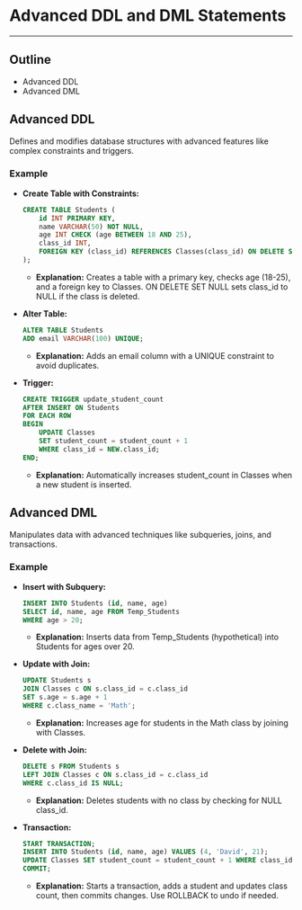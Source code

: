 # Advanced DDL and DML Statements

---

## Outline
- Advanced DDL
- Advanced DML

## Advanced DDL
Defines and modifies database structures with advanced features like complex constraints and triggers.

### Example
- **Create Table with Constraints:** 
  ```sql
  CREATE TABLE Students (
      id INT PRIMARY KEY,
      name VARCHAR(50) NOT NULL,
      age INT CHECK (age BETWEEN 18 AND 25),
      class_id INT,
      FOREIGN KEY (class_id) REFERENCES Classes(class_id) ON DELETE SET NULL
  );
  ```
  - **Explanation:** Creates a table with a primary key, checks age (18-25), and a foreign key to Classes. ON DELETE SET NULL sets class_id to NULL if the class is deleted.

- **Alter Table:** 
  ```sql
  ALTER TABLE Students
  ADD email VARCHAR(100) UNIQUE;
  ```
  - **Explanation:** Adds an email column with a UNIQUE constraint to avoid duplicates.

- **Trigger:** 
  ```sql
  CREATE TRIGGER update_student_count
  AFTER INSERT ON Students
  FOR EACH ROW
  BEGIN
      UPDATE Classes
      SET student_count = student_count + 1
      WHERE class_id = NEW.class_id;
  END;
  ```
  - **Explanation:** Automatically increases student_count in Classes when a new student is inserted.

## Advanced DML
Manipulates data with advanced techniques like subqueries, joins, and transactions.

### Example
- **Insert with Subquery:** 
  ```sql
  INSERT INTO Students (id, name, age)
  SELECT id, name, age FROM Temp_Students
  WHERE age > 20;
  ```
  - **Explanation:** Inserts data from Temp_Students (hypothetical) into Students for ages over 20.

- **Update with Join:** 
  ```sql
  UPDATE Students s
  JOIN Classes c ON s.class_id = c.class_id
  SET s.age = s.age + 1
  WHERE c.class_name = 'Math';
  ```
  - **Explanation:** Increases age for students in the Math class by joining with Classes.

- **Delete with Join:** 
  ```sql
  DELETE s FROM Students s
  LEFT JOIN Classes c ON s.class_id = c.class_id
  WHERE c.class_id IS NULL;
  ```
  - **Explanation:** Deletes students with no class by checking for NULL class_id.

- **Transaction:** 
  ```sql
  START TRANSACTION;
  INSERT INTO Students (id, name, age) VALUES (4, 'David', 21);
  UPDATE Classes SET student_count = student_count + 1 WHERE class_id = 101;
  COMMIT;
  ```
  - **Explanation:** Starts a transaction, adds a student and updates class count, then commits changes. Use ROLLBACK to undo if needed.
